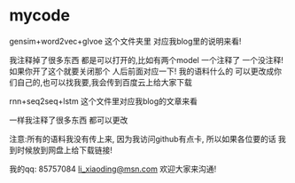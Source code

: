 # mycode

gensim+word2vec+glvoe 这个文件夹里 对应我blog里的说明来看!

我注释掉了很多东西 都是可以打开的,比如有两个model 一个注释了 一个没注释! 如果你开了这个就要关闭那个 人后前面对应一下!
我的语料什么的 可以更改成你们自己的,也可以找我要,我会传到百度云上给大家下载



rnn+seq2seq+lstm 这个文件里对应我blog的文章来看

一样我注释了很多东西 都可以更改


注意:所有的语料我没有传上来, 因为我访问github有点卡, 所以如果各位要的话 我到时候放到网盘上给下载链接!

我的qq: 85757084      li_xiaoding@msn.com  欢迎大家来沟通!